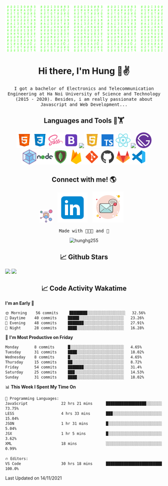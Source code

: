 [![Matrix SVG](https://github.com/hunghg255/hunghg255/blob/master/img/matrix.svg)](https://hunghg255.github.io)

<!-- # 👀 Hi stranger! 👋🏻 -->

<h1 align='center'>Hi there, I'm Hung 👋✌</h1>
<p align="center">
<samp>
I got a bachelor of Electronics and Telecommunication Engineering at Ha Noi University of Science and Technology (2015 - 2020). Besides, i am really passionate about Javascript and Web Development...
</samp>
</p>

<h2 align='center'>Languages and Tools 🔧🏋</h2>

<p align='center'>
<img src="https://github.com/hunghg255/hunghg255/blob/master/img/icons8-html-5.svg" width="50px"><img src="https://github.com/hunghg255/hunghg255/blob/master/img/icons8-css3.svg" width="50px"><img src="https://github.com/hunghg255/hunghg255/blob/master/img/icons8-sass.svg" width="50px"><img src="https://github.com/hunghg255/hunghg255/blob/master/img/icons8-bootstrap.svg" width="50px"><img width="46" src="https://camo.githubusercontent.com/363242675617648bfbedd1610f89ac28df0f9e1bac8749d83109fafdf8524fff/68747470733a2f2f67772e616c697061796f626a656374732e636f6d2f7a6f732f726d73706f7274616c2f4b4470677667754d704766716148506a6963524b2e737667" data-canonical-src="https://gw.alipayobjects.com/zos/rmsportal/KDpgvguMpGfqaHPjicRK.svg" style="max-width:100%;"><img src="https://github.com/hunghg255/hunghg255/blob/master/img/icons8-javascript-logo.svg" width="50px"><img src="https://github.com/hunghg255/hunghg255/blob/master/img/icons8-typescript.svg" width="50px"><img src="https://github.com/hunghg255/hunghg255/blob/master/img/icons8-react.svg" width="50px"><img src="https://camo.githubusercontent.com/92ec9eb7eeab7db4f5919e3205918918c42e6772562afb4112a2909c1aaaa875/68747470733a2f2f6173736574732e76657263656c2e636f6d2f696d6167652f75706c6f61642f76313630373535343338352f7265706f7369746f726965732f6e6578742d6a732f6e6578742d6c6f676f2e706e67" width="50px"><img src="https://github.com/hunghg255/hunghg255/blob/master/img/gatsbyjs-icon.svg" width="50px">

<br/>
<img src="https://github.com/hunghg255/hunghg255/blob/master/img/icons8-webpack.svg" width="50px"><img src="https://github.com/hunghg255/hunghg255/blob/master/img/icons8-nodejs.svg" width="50px"><img src="https://github.com/hunghg255/hunghg255/blob/master/img/icons8-mongodb.svg" width="50px"><img src="https://github.com/hunghg255/hunghg255/blob/master/img/icons8-firebase.svg" width="50px"><img src="https://github.com/hunghg255/hunghg255/blob/master/img/icons8-git.svg" width="50px"><img src="https://github.com/hunghg255/hunghg255/blob/master/img/icons8-github.svg" width="50px"><img src="https://github.com/hunghg255/hunghg255/blob/master/img/icons8-gitlab.svg" width="50px"><img src="https://github.com/hunghg255/hunghg255/blob/master/img/vsc.svg" width="50px">
</p>

<h2 align='center'> Connect with me! 🌎 </h2>

<p align='center'>
<a href="https://hunghg255.github.io/hoang-gia-hung/"><img src="https://github.com/hunghg255/hunghg255/blob/master/img/social-img.png" width="42"/></a>&nbsp;&nbsp;&nbsp;&nbsp;<a href="https://www.linkedin.com/in/hoanggiahung/"><img src="https://github.com/hunghg255/hunghg255/blob/master/img/icons8-linkedin1.svg" /></a>&nbsp;&nbsp;&nbsp;&nbsp;<a href="mailto:giahung197bg@gmail.com?subject=Hi%20Hung"><img src="https://github.com/hunghg255/hunghg255/blob/master/img/icons8-important-mail.svg" /></a>&nbsp;&nbsp;&nbsp;&nbsp;
</p>

<p align='center'><samp>Made with 🧑🏻‍💻 and 🙌</samp></p>
<p align="center"> <img src="https://komarev.com/ghpvc/?username=hunghg255&color=c80000&style=flat" alt="hunghg255" /> </p>

<h2 align='center'> 📈 Github Stars </h2>

 <div>
  <img height="180em" src="https://github-readme-stats.vercel.app/api?username=hunghg255&show_icons=true&theme=ayu-mirage&border_radius=15"/>
  <img height="180em" src="https://github-readme-stats.vercel.app/api/top-langs/?username=hunghg255&theme=ayu-mirage&border_radius=15&layout=compact&langs_count=6"/>
</div> 

<h2 align='center'> 📈 Code Activity Wakatime </h2>

<!--START_SECTION:waka-->
**I'm an Early 🐤** 

```text
🌞 Morning    56 commits     ████████░░░░░░░░░░░░░░░░░   32.56% 
🌆 Daytime    40 commits     █████░░░░░░░░░░░░░░░░░░░░   23.26% 
🌃 Evening    48 commits     ███████░░░░░░░░░░░░░░░░░░   27.91% 
🌙 Night      28 commits     ████░░░░░░░░░░░░░░░░░░░░░   16.28%

```
📅 **I'm Most Productive on Friday** 

```text
Monday       8 commits      █░░░░░░░░░░░░░░░░░░░░░░░░   4.65% 
Tuesday      31 commits     ████░░░░░░░░░░░░░░░░░░░░░   18.02% 
Wednesday    8 commits      █░░░░░░░░░░░░░░░░░░░░░░░░   4.65% 
Thursday     15 commits     ██░░░░░░░░░░░░░░░░░░░░░░░   8.72% 
Friday       54 commits     ███████░░░░░░░░░░░░░░░░░░   31.4% 
Saturday     25 commits     ███░░░░░░░░░░░░░░░░░░░░░░   14.53% 
Sunday       31 commits     ████░░░░░░░░░░░░░░░░░░░░░   18.02%

```


📊 **This Week I Spent My Time On** 

```text
💬 Programming Languages: 
JavaScript               22 hrs 21 mins      ██████████████████░░░░░░░   73.75% 
LESS                     4 hrs 33 mins       ███░░░░░░░░░░░░░░░░░░░░░░   15.04% 
JSON                     1 hr 31 mins        █░░░░░░░░░░░░░░░░░░░░░░░░   5.04% 
JSX                      1 hr 5 mins         █░░░░░░░░░░░░░░░░░░░░░░░░   3.62% 
XML                      18 mins             ░░░░░░░░░░░░░░░░░░░░░░░░░   0.99%

🔥 Editors: 
VS Code                  30 hrs 18 mins      █████████████████████████   100.0%

```


 Last Updated on 14/11/2021
<!--END_SECTION:waka-->

